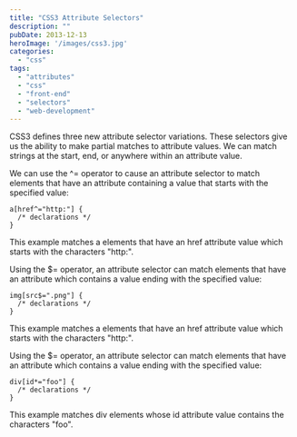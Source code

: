 ```yaml
---
title: "CSS3 Attribute Selectors"
description: ""
pubDate: 2013-12-13
heroImage: '/images/css3.jpg'
categories: 
  - "css"
tags: 
  - "attributes"
  - "css"
  - "front-end"
  - "selectors"
  - "web-development"
---
```


CSS3 defines three new attribute selector variations. These selectors give us the ability to make partial matches to attribute values. We can match strings at the start, end, or anywhere within an attribute value.

We can use the ^= operator to cause an attribute selector to match elements that have an attribute containing a value that starts with the specified value:

```
a[href^="http:"] {
  /* declarations */
}
```

This example matches a elements that have an href attribute value which starts with the characters "http:".

Using the $= operator, an attribute selector can match elements that have an attribute which contains a value ending with the specified value:

```
img[src$=".png"] {
  /* declarations */
}
```

This example matches a elements that have an href attribute value which starts with the characters "http:".

Using the $= operator, an attribute selector can match elements that have an attribute which contains a value ending with the specified value:

```
div[id*="foo"] {
  /* declarations */
}
```

This example matches div elements whose id attribute value contains the characters "foo".
